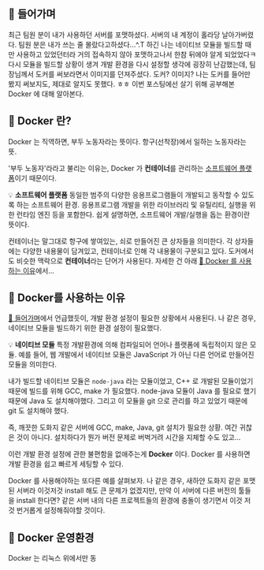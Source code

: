 ## 📢 들어가며

최근 팀원 분이 내가 사용하던 서버를 포맷하셨다. 서버의 내 계정이 홀라당 날아가버렸다.
팀원 분은 내가 쓰는 줄 몰랐다고하셨다...^.T
하긴 나는 네이티브 모듈을 빌드할 때만 사용하고 있었던터라
거의 접속하지 않아 포맷하고나서 한참 뒤에야 알게 되었었다ㅋ
다시 모듈을 빌드할 상황이 생겨 개발 환경을 다시 설정할 생각에 굉장히 난감했는데,
팀장님께서 도커를 써보라면서 이미지를 던져주셨다.
도커? 이미지?
나는 도커를 들어만봤지 써보지도, 제대로 알지도 못했다. ㅎㅎ
이번 포스팅에선 살기 위해 공부해본 Docker 에 대해 알아본다.

## 🐋 Docker 란?

Docker 는 직역하면,
부두 노동자라는 뜻이다. 항구(선착장)에서 일하는 노동자라는 뜻.

'부두 노동자'라라고 불리는 이유는,
Docker 가 **컨테이너**를 관리하는 <u>소프트웨어 플랫폼</u>이기 때문이다.

💡 **소프트웨어 플랫폼**
동일한 범주의 다양한 응용프로그램들이 개발되고 동작할 수 있도록 하는 소프트웨어 환경.
응용프로그램 개발을 위한 라이브러리 및 유틸리티, 실행을 위한 런타임 엔진 등을 포함한다.
쉽게 설명하면, 소프트웨어 개발/실행을 돕는 환경이란 뜻이다.

컨테이너는 말그대로 항구에 쌓여있는, 쇠로 만들어진 큰 상자들을 의미한다.
각 상자들에는 다양한 내용물이 담겨있고, 컨테이너로 인해 각 내용물이 구분되고 있다.
도커에서도 비슷한 맥락으로 **컨테이너**라는 단어가 사용된다.
자세한 건 아래 [🐋 Docker 를 사용하는 이유](#🐋-docker를-사용하는-이유)에서...

## 🐋 Docker를 사용하는 이유

[📢 들어가며](#📢-들어가며)에서 언급했듯이, 개발 환경 설정이 필요한 상황에서 사용된다.
나 같은 경우, 네이티브 모듈을 빌드하기 위한 환경 설정이 필요했다.

💡 **네이티브 모듈**
특정 개발환경에 의해 컴파일되어 언어나 플랫폼에 독립적이지 않은 모듈.
예를 들어, 웹 개발에서 네이티브 모듈은 JavaScript 가 아닌 다른 언어로 만들어진 모듈을 의미한다.

내가 빌드할 네이티브 모듈은 `node-java` 라는 모듈이었고,
C++ 로 개발된 모듈이었기 때문에 빌드를 위해 GCC, make 가 필요했다.
node-java 모듈이 Java 를 필요로 했기 때문에 Java 도 설치해야했다.
그리고 이 모듈을 git 으로 관리를 하고 있었기 때문에 git 도 설치해야 했다.

즉, 깨끗한 도화지 같은 서버에 GCC, make, Java, git 설치가 필요한 상황.
여간 귀찮은 것이 아니다. 설치하다가 뭔가 버전 문제로 버벅거려 시간을 지체할 수도 있고...

이런 개발 환경 설정에 관한 불편함을 없애주는게 **Docker** 이다.
Docker 를 사용하면 개발 환경을 쉽고 빠르게 세팅할 수 있다.

Docker 를 사용해야하는 또다른 예를 살펴보자.
나 같은 경우, 새하얀 도화지 같은 포맷된 서버라 이것저것 install 해도 큰 문제가 없겠지만,
만약 이 서버에 다른 버전의 툴들을 install 한다면?
같은 서버 내의 다른 프로젝트들의 환경에 충돌이 생기면서 이것 저것 번거롭게 설정해줘야할 것이다.

## 🐋 Docker 운영환경

Docker 는 리눅스 위에서만 동
